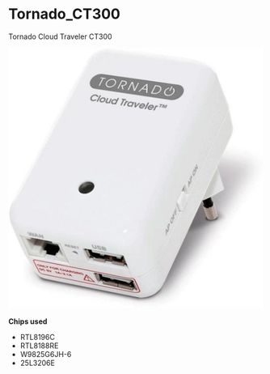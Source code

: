 # Tornado_CT300
Tornado Cloud Traveler CT300

![Image](pictures/image.jpg)

**Chips used**  
* RTL8196C
* RTL8188RE
* W9825G6JH-6
* 25L3206E
